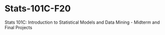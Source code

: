 # Stats-101C-F20
Stats 101C: Introduction to Statistical Models and Data Mining - Midterm and Final Projects
